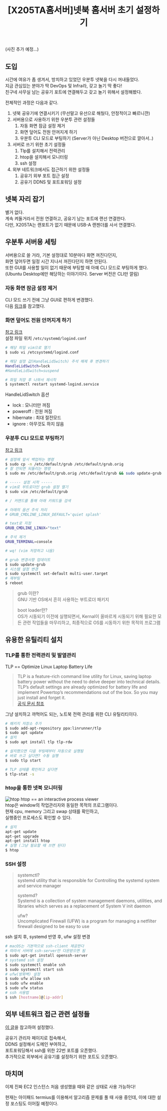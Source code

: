 ﻿---
title:  "[X205TA홈서버]넷북 홈서버 초기 설정하기"
excerpt: "서버용 우분투 환경설정부터 ssh 설정까지"
toc: true
toc_sticky: true

categories:
-  Infra
tags:
-  X205TA
-  HomeServer
last_modified_at: 2020-12-04TO20:30:00+09:00
---

(사진 추가 예정...)
<!-- ![설치한 사진](설치한 사진 주소) -->

## 도입

시간에 여유가 좀 생겨서, 방치하고 있었던 우분투 넷북을 다시 꺼내들었다.  
지금 관심있는 분야가 딱 DevOps 및 Infra라, 갖고 놀기 딱 좋다!  
친구네 사무실 남는 공유기 포트에 연결해두고 갖고 놀기 위해서 설정해봤다.  

전체적인 과정은 다음과 같다.

1. 넷북 공유기에 연결시키기 (무선말고 유선으로 해뒀다, 안정적이고 빠르니깐)
2. 서버용으로 사용하기 위한 우분투 관련 설정들
   1. 자동 화면 잠금 설정 제거
   2. 화면 덮어도 전원 안꺼지게 하기
   3. 우분투 CLI 모드로 부팅하기 (Server가 아닌 Desktop 버전으로 깔아서..)
3. 서버로 쓰기 위한 초기 설정들
   1. Tlp를 설치해서 전력관리
   2. htop을 설치해서 모니터링
   3. ssh 설정
4. 외부 네트워크에서도 접근하기 위한 설정들
   1. 공유기 외부 포트 접근 설정
   2. 공유기 DDNS 및 포트포워딩 설정

## 넷북 자리 잡기

별거 없다.  
계속 켜둘거라서 전원 연결하고, 공유기 남는 포트에 랜선 연결한다.  
다만, X205TA는 랜포트가 없기 때문에 USB-A 랜젠더를 사서 연결했다.

## 우분투 서버용 세팅

서버용으로 쓸 거라, 기본 설정대로 10분마다 화면 꺼진다던지,  
화면 덮어두면 일정 시간 지나서 꺼진다던지 하면 안된다.  
또한 GUI를 사용할 일이 없기 때문에 부팅할 때 아예 CLI 모드로 부팅하게 했다.  
(Ubuntu Desktop에만 해당하는 이야기이다. Server 버전은 CLI만 깔림)  

### 자동 화면 잠금 설정 제거

CLI 모드 쓰기 전에 그냥 GUI로 편하게 변경했다.  
다음 [링크](https://m.blog.naver.com/PostView.nhn?blogId=sunguru&logNo=221075513010&proxyReferer=https:%2F%2Fwww.google.com%2F)를 참고했다.

### 화면 덮어도 전원 안꺼지게 하기

[참고 링크](https://labo.lansi.kr/posts/53?category=talk)  
설정 파일 위치 `/etc/systemd/logind.conf`

```bash
# 해당 파일 vim으로 열기
$ sudo vi /etcsystemd/logind.conf

# 해당 설정 값(HandleLidSwitch) 주석 해제 후 변경하기
HandleLidSwitch=lock
#HandleLidSwitch=suspend

# 파일 저장 후 나와서 재시작
$ systemctl restart systemd-logind.service
```

HandleLidSwitch 옵션

- lock : 모니터만 꺼짐
- poweroff : 전원 꺼짐
- hibernate : 최대 절전모드
- ignore : 아무것도 하지 않음

### 우분투 CLI 모드로 부팅하기

[참고 링크](http://ubuntuhandbook.org/index.php/2014/01/boot-into-text-console-ubuntu-linux-14-04/)

```bash
# 설정에 앞서 백업하는 명령
$ sudo cp -n /etc/default/grub /etc/default/grub.orig
# 잘 안되면 되돌리는 명령
$ sudo mv /etc/default/grub.orig /etc/default/grub && sudo update-grub

# ----- 설정 시작 -----
# vim로 부트로더인 grub 설정 열기
$ sudo vim /etc/default/grub

# / 커맨드를 통해 아래 키워드들 검색

# 아래의 옵션 주석 처리
# GRUB_CMDLINE_LINUX_DEFAULT='quiet splash'

# text로 지정
GRUB_CMDLINE_LINUX="text"

# 주석 제거
GRUB_TERMINAL=console

# wq! (vim 저장하고 나옴)

# grub 변경사항 업데이트
$ sudo update-grub
# 시스템 설정 변경
$ sudo systemctl set-default multi-user.target
# 재부팅
$ reboot
```

> grub 이란?  
> GNU 기반 OS에서 흔히 사용하는 부트로더 패키지  
>  
> boot loader란?  
> OS가 시동되기 이전에 실행되면서, Kernal이 올바르게 시동되기 위해 필요한 모든 관련 작업들을 마무리하고, 최종적으로 OS를 시동하기 위한 목적의 프로그램

## 유용한 유틸리티 설치

### TLP를 통한 전력관리 및 발열관리

TLP == Optimize Linux Laptop Battery Life  
> TLP is a feature-rich command line utility for Linux, saving laptop battery power without the need to delve deeper into technical details.  
> TLP’s default settings are already optimized for battery life and implement Powertop’s recommendations out of the box. So you may just install and forget it.  
[공식 문서 참조](https://linrunner.de/tlp/)

그냥 설치하고 까먹어도 되는, 노트북 전력 관리를 위한 CLI 유틸리티이다.

```bash
# 패키지 저장소 추가
$ sudo add-apt-repository ppa:linrunner/tlp
$ sudo apt update
# 설치
$ sudo apt install tlp tlp-rdw

# 설치했으면 다음 부팅때부터 자동으로 실행됨
# 바로 쓰고 싶다면? 수동 실행
$ sudo tlp start

# TLP 상태를 확인하고 싶다면
$ tlp-stat -s
```

### htop을 통한 넷북 모니터링

![htop](https://upload.wikimedia.org/wikipedia/commons/b/b1/Htop.png)
htop == an interactive process viewer  
htop은 window의 작업관리자와 동일한 목적의 프로그램이다.  
현재 cpu, memory 그리고 swap 상태를 확인하고,  
실행중인 프로세스도 확인할 수 있다.

```bash
# 설치
apt-get update
apt-get upgrade
apt-get install htop
# 실행 (그냥 필요할 때 쓰면 된다)
$ htop
```

### SSH 설정

> systemctl?  
> systemd utility that is responsible for Controlling the systemd system and service manager
>  
> systemd?  
> Systemd is a collection of system management daemons, utilities, and libraries which serves as a replacement of System V init daemon  
>
> ufw?  
> Uncomplicated Firewall (UFW) is a program for managing a netfilter firewall designed to be easy to use  

ssh 설치 후, systemd 반영 후, ufw 설정 변경

```bash
# macOS는 기본적으로 ssh-client 제공한다
# 따라서 서버에 ssh-server만 다운받으면 됨
$ sudo apt-get install openssh-server
# systemd ssh 설정
$ sudo systemctl enable ssh
$ sudo systemctl start ssh
# ufw(방화벽) 설정
$ sudo ufw allow ssh
$ sudo ufw enable
$ sudo ufw status
# ssh 사용법
$ ssh [hostname]@[ip-addr]
```

## 외부 네트워크 접근 관련 설정들

[이 글](https://m.blog.naver.com/PostView.nhn?blogId=hbk1985&logNo=220705565730&proxyReferer=https:%2F%2Fwww.google.com%2F)을 참고하여 설정했다.  

공유기 관리자 페이지로 접속해서,  
DDNS 설정해서 도메인 부여하고,  
포트포워딩해서 ssh를 위한 22번 포트를 오픈했다.  
추가적으로 외부에서 공유기를 설정하기 위한 포트도 오픈했다.

## 마치며

이제 진짜 EC2 인스턴스 처음 생성했을 때와 같은 상태로 사용 가능하다!

현재는 아이패드 termius를 이용해서 알고리즘 문제를 풀 때 사용 중인데, 이에 대한 설정 포스팅도 이어질 예정이다.
